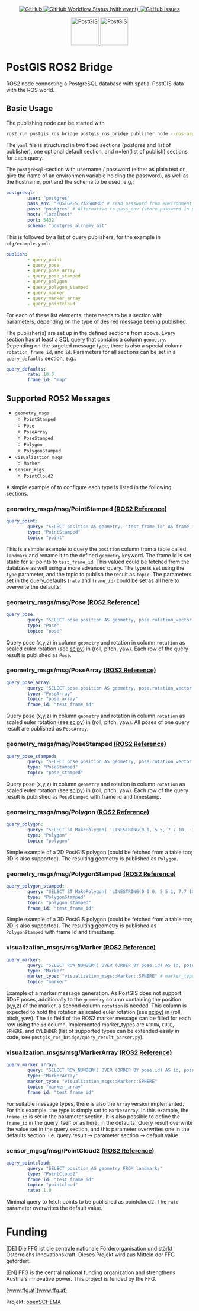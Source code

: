 <p align="center">
  <a href="https://github.com/steven-tey/novel/blob/main/LICENSE">
        <img alt="GitHub" src="https://img.shields.io/github/license/wallner90/postgis_ros_bridge">
  </a>
  <a href="https://github.com/wallner90/postgis_ros_bridge/actions/workflows/ros.yaml">
        <img alt="GitHub Workflow Status (with event)" src="https://img.shields.io/github/actions/workflow/status/wallner90/postgis_ros_bridge/ros.yaml?label=build%20%26%20test">
  </a>
  <a href="https://github.com/wallner90/postgis_ros_bridge/issues">
      <img alt="GitHub issues" src="https://img.shields.io/github/issues/wallner90/postgis_ros_bridge">  
  </a>
</p>

<p align="center">
  <a href="https://postgis.net">
        <img height="75" alt="PostGIS" src="https://upload.wikimedia.org/wikipedia/commons/7/7b/Logo_square_postgis.png">
  </a>
  <a href="https://ros.org">
        <img height="75" alt="PostGIS" src="https://upload.wikimedia.org/wikipedia/commons/b/bb/Ros_logo.svg">
  </a>
</p>

# PostGIS ROS2 Bridge

ROS2 node connecting a PostgreSQL database with spatial PostGIS data with the ROS world.

## Basic Usage

The publishing node can be started with

````bash
ros2 run postgis_ros_bridge postgis_ros_bridge_publisher_node --ros-args --params-file /PATH_TO/params.yaml
````
The `yaml` file is structured in two fixed sections (postgres and list of publisher), one optional default section, and n=len(list of publish) sections for each query.

The `postgresql`-section with username / password (either as plain text or give the name of an environmen variable holding the password), as well as the hostname, port and the schema to be used, e.g,:
````yaml
postgresql:
        user: "postgres"
        pass_env: "POSTGRES_PASSWORD" # read password from environment variable (recommended)
        pass: "postgres" # Alternative to pass_env (store password in plaintext (not recommended))
        host: "localhost" 
        port: 5432
        schema: "postgres_alchemy_ait"
````
This is followed by a list of query publishers, for the example in `cfg/example.yaml`:
````yaml
publish:
        - query_point
        - query_pose
        - query_pose_array
        - query_pose_stamped
        - query_polygon
        - query_polygon_stamped
        - query_marker
        - query_marker_array
        - query_pointcloud

````
For each of these list elements, there needs to be a section with parameters, depending on the type of desired message beeing published.

The publisher(s) are set up in the defined sections from above. Every section has at least a SQL query that contains a column `geometry`.
Depending on the targeted message type, there is also a special column `rotation`, `frame_id`, and `id`.
Parameters for all sections can be set in a `query_defaults` section, e.g.:
````yaml
query_defaults:
        rate: 10.0
        frame_id: "map"
````

## Supported ROS2 Messages
* `geometry_msgs`
  * `PointStamped`
  * `Pose`
  * `PoseArray`
  * `PoseStamped`
  * `Polygon`
  * `PolygonStamped`
* `visualization_msgs`
  * `Marker`
* `sensor_msgs`
  * `PointCloud2`

A simple example of to configure each type is listed in the following sections.


### geometry_msgs/msg/PointStamped [(ROS2 Reference)](https://docs.ros2.org/latest/api/geometry_msgs/msg/PointStamped.html)
````yaml
query_point:
        query: "SELECT position AS geometry, 'test_frame_id' AS frame_id FROM landmark;"
        type: "PointStamped" 
        topic: "point"
````
This is a simple example to query the `position` column from a table called `landmark` and rename it to the defined `geometry` keyword.
The frame id is set static for all points to `test_frame_id`. This valued could be fetched from the database as well using a more advanced query. The type is set using the `type` parameter, and the topic to publish the result as `topic`.
The parameters set in the query_defaults (`rate` and `frame_id`) could be set as all here to overwrite the defaults.

### geometry_msgs/msg/Pose [(ROS2 Reference)](https://docs.ros2.org/latest/api/geometry_msgs/msg/Pose.html)
````yaml
query_pose:
        query: "SELECT pose.position AS geometry, pose.rotation_vector AS rotation FROM pose;"
        type: "Pose"
        topic: "pose"
````
Query pose (x,y,z) in column `geometry` and rotation in column `rotation` as scaled euler rotation (see [scipy](https://docs.scipy.org/doc/scipy/reference/generated/scipy.spatial.transform.Rotation.html)) in (roll, pitch, yaw). Each row of the query result is published as `Pose`.

### geometry_msgs/msg/PoseArray [(ROS2 Reference)](https://docs.ros2.org/latest/api/geometry_msgs/msg/PoseArray.html)
````yaml
query_pose_array:
        query: "SELECT pose.position AS geometry, pose.rotation_vector AS rotation FROM pose;"
        type: "PoseArray"
        topic: "pose_array"
        frame_id: "test_frame_id"
````
Query pose (x,y,z) in column `geometry` and rotation in column `rotation` as scaled euler rotation (see [scipy](https://docs.scipy.org/doc/scipy/reference/generated/scipy.spatial.transform.Rotation.html)) in (roll, pitch, yaw). All poses of one query result are published as `PoseArray`.

### geometry_msgs/msg/PoseStamped [(ROS2 Reference)](https://docs.ros2.org/latest/api/geometry_msgs/msg/PoseStamped.html)
````yaml
query_pose_stamped:
        query: "SELECT pose.position AS geometry, pose.rotation_vector AS rotation, 'test_frame_id' AS frame_id FROM pose;"
        type: "PoseStamped"
        topic: "pose_stamped"
````
Query pose (x,y,z) in column `geometry` and rotation in column `rotation` as scaled euler rotation (see [scipy](https://docs.scipy.org/doc/scipy/reference/generated/scipy.spatial.transform.Rotation.html)) in (roll, pitch, yaw). Each row of the query result is published as `PoseStamped` with frame id and timestamp.

### geometry_msgs/msg/Polygon [(ROS2 Reference)](https://docs.ros2.org/latest/api/geometry_msgs/msg/Polygon.html)
````yaml
query_polygon:
        query: "SELECT ST_MakePolygon( 'LINESTRING(0 0, 5 5, 7.7 10, -1.0 10.0, 0 0)') AS geometry, 'test' AS frame_id;"
        type: "Polygon"
        topic: "polygon"
````
Simple example of a 2D PostGIS polygon (could be fetched from a table too; 3D is also supported). The resulting geometry is published as `Polygon`.

### geometry_msgs/msg/PolygonStamped [(ROS2 Reference)](https://docs.ros2.org/latest/api/geometry_msgs/msg/PolygonStamped.html)
````yaml
query_polygon_stamped:
        query: "SELECT ST_MakePolygon( 'LINESTRING(0 0 0, 5 5 1, 7.7 10 1, -1.0 10.0 0, 0 0 0)') AS geometry, 'test' AS frame_id;"
        type: "PolygonStamped"
        topic: "polygon_stamped"
        frame_id: "test_frame_id"
````
Simple example of a 3D PostGIS polygon (could be fetched from a table too; 2D is also supported). The resulting geometry is published as `PolygonStamped` with frame id and timestamp.

### visualization_msgs/msg/Marker [(ROS2 Reference)](https://docs.ros2.org/galactic/api/visualization_msgs/msg/Marker.html)
````yaml
query_marker:
        query: "SELECT ROW_NUMBER() OVER (ORDER BY pose.id) AS id, pose.position AS geometry, pose.rotation_vector AS rotation, test_frame_id' AS frame_id FROM pose;"
        type: "Marker"
        marker_type: "visualization_msgs::Marker::SPHERE" # marker_type or here | default sphere
        topic: "marker"
````
Example of a marker message generation. As PostGIS does not support 6DoF poses, additionally to the `geometry` column containing the position (x,y,z) of the marker, a second column `rotation` is needed. This column is expected to hold the rotation as scaled euler rotation (see [scipy](https://docs.scipy.org/doc/scipy/reference/generated/scipy.spatial.transform.Rotation.html)) in (roll, pitch, yaw). The `id` field of the ROS2 marker message can be filled for each row using the `id` column.
Implemented marker_types are `ARROW`, `CUBE`, `SPHERE`, and  `CYLINDER` (list of supported types can be extended easily in code, see `postgis_ros_bridge/query_result_parser.py`).

### visualization_msgs/msg/MarkerArray [(ROS2 Reference)](https://docs.ros2.org/galactic/api/visualization_msgs/msg/MarkerArray.html)
````yaml
query_marker_array:
        query: "SELECT ROW_NUMBER() OVER (ORDER BY pose.id) AS id, pose.position AS geometry, pose.rotation_vector AS rotation FROM pose;"
        type: "MarkerArray"
        marker_type: "visualization_msgs::Marker::SPHERE" 
        topic: "marker_array"
        frame_id: "test_frame_id"
````
For suitable message types, there is also the `Array` version implemented. For this example, the type is simply set to `MarkerArray`. In this example, the `frame_id` is set in the parameter section. It is also possible to define the `frame_id` in the query itself or as here, in the defaults. Query result overwrite the value set in the query section, and this parameter overwrites one in the defaults section, i.e. query result -> parameter section -> default value.

### sensor_mgsg/msg/PointCloud2 [(ROS2 Reference)](https://docs.ros2.org/latest/api/sensor_msgs/msg/PointCloud2.html)
````yaml
query_pointcloud:
        query: "SELECT position AS geometry FROM landmark;"
        type: "PointCloud2"
        frame_id: "test_frame_id"
        topic: "pointcloud"
        rate: 1.0
````
Minimal query to fetch points to be published as pointcloud2. The `rate` parameter overwrites the default value.


# Funding
[DE] Die FFG ist die zentrale nationale Förderorganisation und stärkt Österreichs Innovationskraft. Dieses Projekt wird aus Mitteln der FFG gefördert. 

[EN] FFG is the central national funding organization and strengthens Austria's innovative power. This project is funded by the FFG. 

[www.ffg.at](www.ffg.at)

Projekt: [openSCHEMA](https://iktderzukunft.at/de/projekte/open-semantic-collaborative-hierarchical-environment-mapping.php)